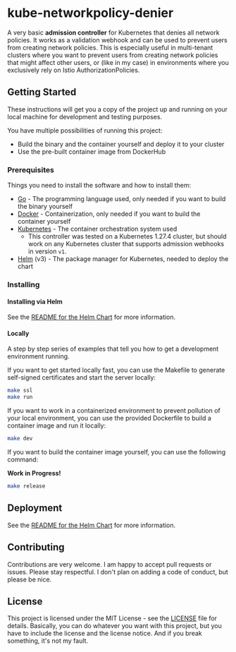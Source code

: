 # kube-networkpolicy-denier

A very basic **admission controller** for Kubernetes that denies all network policies. It works as a validation webhook and can be used to prevent users from creating network policies. This is especially useful in multi-tenant clusters where you want to prevent users from creating network policies that might affect other users, or (like in my case) in environments where you exclusively rely on Istio AuthorizationPolicies.

## Getting Started

These instructions will get you a copy of the project up and running on your local machine for development and testing purposes.

You have multiple possibilities of running this project:

- Build the binary and the container yourself and deploy it to your cluster
- Use the pre-built container image from DockerHub

### Prerequisites

Things you need to install the software and how to install them:

- [Go](https://go.dev/doc/install) - The programming language used, only needed if you want to build the binary yourself
- [Docker](https://docs.docker.com/get-docker/) - Containerization, only needed if you want to build the container yourself
- [Kubernetes](https://kubernetes.io/docs/tasks/tools/) - The container orchestration system used
  - This controller was tested on a Kubernetes 1.27.4 cluster, but should work on any Kubernetes cluster that supports admission webhooks in version `v1`.
- [Helm](https://helm.sh/docs/intro/install/) (v3) - The package manager for Kubernetes, needed to deploy the chart

### Installing

#### Installing via Helm

See the [README for the Helm Chart](helm/kube-networkpolicy-denier/README.md) for more information.

#### Locally

A step by step series of examples that tell you how to get a development environment running.

If you want to get started locally fast, you can use the Makefile to generate self-signed certificates and start the server locally:

```bash
make ssl
make run
```

If you want to work in a containerized environment to prevent pollution of your local environment, you can use the provided Dockerfile to build a container image and run it locally:

```bash
make dev
```

If you want to build the container image yourself, you can use the following command:

**Work in Progress!**

```bash
make release
```

## Deployment

See the [README for the Helm Chart](helm/kube-networkpolicy-denier/README.md) for more information.

## Contributing

Contributions are very welcome. I am happy to accept pull requests or issues. Please stay respectful. I don't plan on adding a code of conduct, but please be nice.

## License

This project is licensed under the MIT License - see the [LICENSE](LICENSE) file for details. Basically, you can do whatever you want with this project, but you have to include the license and the license notice. And if you break something, it's not my fault.
